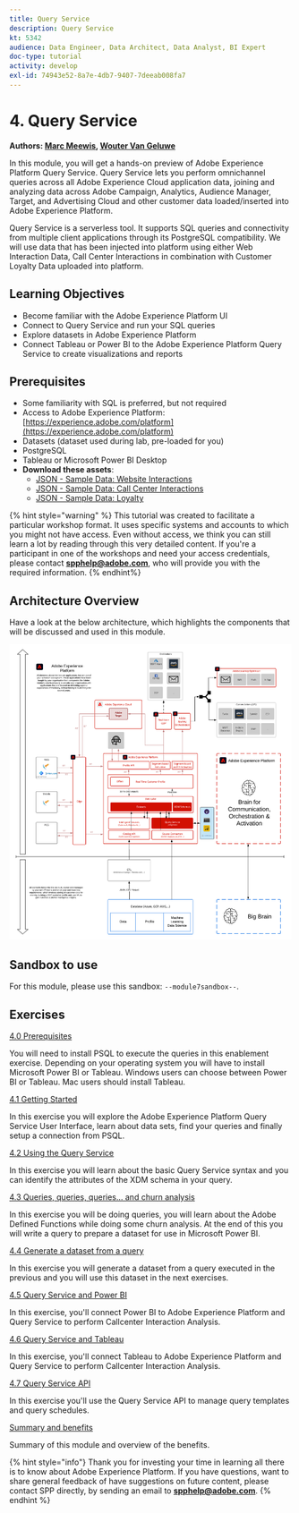 ```yaml
---
title: Query Service
description: Query Service
kt: 5342
audience: Data Engineer, Data Architect, Data Analyst, BI Expert
doc-type: tutorial
activity: develop
exl-id: 74943e52-8a7e-4db7-9407-7deeab008fa7
---
```

# 4. Query Service

**Authors: [Marc Meewis](https://www.linkedin.com/in/marcmeewis/), [Wouter Van Geluwe](https://www.linkedin.com/in/woutervangeluwe/)**

In this module, you will get a hands-on preview of Adobe Experience Platform Query Service. Query Service lets you perform omnichannel queries across all Adobe Experience Cloud application data, joining and analyzing data across Adobe Campaign, Analytics, Audience Manager, Target, and Advertising Cloud and other customer data loaded/inserted into Adobe Experience Platform.

Query Service is a serverless tool. It supports SQL queries and connectivity from multiple client applications through its PostgreSQL compatibility.
We will use data that has been injected into platform using either Web Interaction Data, Call Center Interactions in combination with Customer Loyalty Data uploaded into platform.

## Learning Objectives

- Become familiar with the Adobe Experience Platform UI
- Connect to Query Service and run your SQL queries
- Explore datasets in Adobe Experience Platform
- Connect Tableau or Power BI to the Adobe Experience Platform Query Service to create visualizations and reports

## Prerequisites

- Some familiarity with SQL is preferred, but not required
- Access to Adobe Experience Platform: [https://experience.adobe.com/platform](https://experience.adobe.com/platform)
- Datasets (dataset used during lab, pre-loaded for you)
- PostgreSQL
- Tableau or Microsoft Power BI Desktop
- **Download these assets**: 
  - [JSON - Sample Data: Website Interactions](./../assets/json/ee.json)
  - [JSON - Sample Data: Call Center Interactions](./../assets/json/callcenter.json)
  - [JSON - Sample Data: Loyalty](./../assets/json/loyalty.json)

{% hint style="warning" %}
This tutorial was created to facilitate a particular workshop format. It uses specific systems and accounts to which you might not have access. Even without access, we think you can still learn a lot by reading through this very detailed content. If you're a participant in one of the workshops and need your access credentials, please contact **spphelp@adobe.com**, who will provide you with the required information.
{% endhint%}

## Architecture Overview

Have a look at the below architecture, which highlights the components that will be discussed and used in this module.

![Architecture Overview](../assets/images/architecturem7.png)

## Sandbox to use

For this module, please use this sandbox: `--module7sandbox--`.


## Exercises

[4.0 Prerequisites](./ex0.md)

You will need to install PSQL to execute the queries in this enablement exercise. Depending on your operating system you will have to install Microsoft Power BI or Tableau. Windows users can choose between Power BI or Tableau. Mac users should install Tableau.

[4.1 Getting Started](./ex1.md)

In this exercise you will explore the Adobe Experience Platform Query Service User Interface, learn about data sets, find your queries and finally setup a connection from PSQL.

[4.2 Using the Query Service](./ex2.md)

In this exercise you will learn about the basic Query Service syntax and you can identify the attributes of the XDM schema in your query.

[4.3 Queries, queries, queries...  and churn analysis](./ex3.md)

In this exercise you will be doing queries, you will learn about the Adobe Defined Functions while doing some churn analysis. At the end of this you will write a query to prepare a dataset for use in Microsoft Power BI.

[4.4 Generate a dataset from a query](./ex4.md)

In this exercise you will generate a dataset from a query executed in the previous and you will use this dataset in the next exercises.

[4.5 Query Service and Power BI](./ex5.md)

In this exercise, you'll connect Power BI to Adobe Experience Platform and Query Service to perform Callcenter Interaction Analysis.

[4.6 Query Service and Tableau](./ex6.md)

In this exercise, you'll connect Tableau to Adobe Experience Platform and Query Service to perform Callcenter Interaction Analysis.

[4.7 Query Service API](./ex7.md)

In this exercise you'll use the Query Service API to manage query templates and query schedules.

[Summary and benefits](./summary.md)

Summary of this module and overview of the benefits.

{% hint style="info"}
Thank you for investing your time in learning all there is to know about Adobe Experience Platform. If you have questions, want to share general feedback of have suggestions on future content, please contact SPP directly, by sending an email to **<spphelp@adobe.com>**.
{% endhint %}
